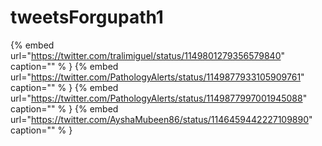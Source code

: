 # tweetsForgupath1

{% embed url="https://twitter.com/tralimiguel/status/1149801279356579840"  caption="" % }
{% embed url="https://twitter.com/PathologyAlerts/status/1149877933105909761"  caption="" % }
{% embed url="https://twitter.com/PathologyAlerts/status/1149877997001945088"  caption="" % }
{% embed url="https://twitter.com/AyshaMubeen86/status/1146459442227109890"  caption="" % }
